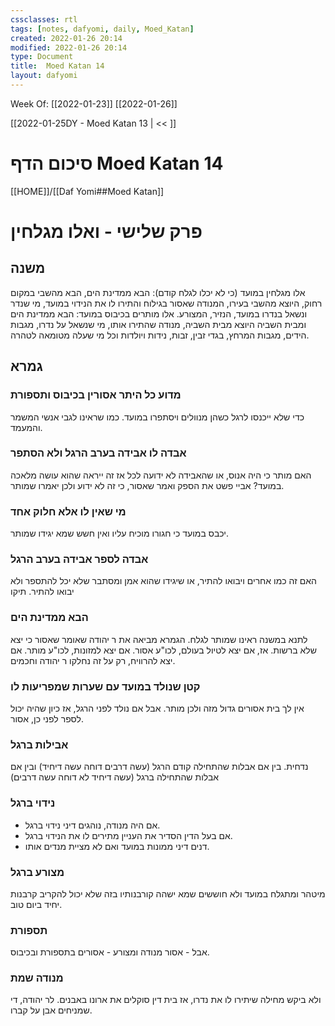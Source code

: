 ```yaml
---
cssclasses: rtl
tags: [notes, dafyomi, daily, Moed_Katan] 
created: 2022-01-26 20:14
modified: 2022-01-26 20:14
type: Document
title:  Moed Katan 14
layout: dafyomi
---
```

Week Of: [[2022-01-23]]
[[2022-01-26]]

[[2022-01-25DY - Moed Katan 13 | << ]] 

# סיכום הדף  Moed Katan 14

[[HOME]]/[[Daf Yomi##Moed Katan]]

# פרק שלישי - ואלו מגלחין
## משנה
אלו מגלחין במועד (כי לא יכלו לגלח קודם): הבא ממדינת הים, הבא מהשבי במקום רחוק, היוצא מהשבי בעירו, המנודה שאסור בגילוח והתירו לו את הנידוי במועד, מי שנדר ונשאל בנדרו במועד, הנזיר, המצורע.
אלו מותרים בכיבוס במועד: הבא ממדינת הים ומבית השביה היוצא מבית השביה, מנודה שהתירו אותו, מי שנשאל על נדרו, מגבות הידים, מגבות המרחץ, בגדי זבין, זבות, נידות ויולדות וכל מי שעלה מטומאה לטהרה.
## גמרא
### מדוע כל היתר אסורין בכיבוס ותספורת
כדי שלא ייכנסו לרגל כשהן מנוולים ויסתפרו במועד. כמו שראינו לגבי אנשי המשמר והמעמד.
### אבדה לו אבידה בערב הרגל ולא הסתפר
האם מותר כי היה אנוס, או שהאבידה לא ידועה לכל אז זה ייראה שהוא עושה מלאכה במועד?
אביי פשט את הספק ואמר שאסור, כי זה לא ידוע ולכן יאמרו שמותר. 
### מי שאין לו אלא חלוק אחד
יכבס במועד כי חגורו מוכיח עליו ואין חשש שמא יגידו שמותר.
### אבדה ל**ספר** אבידה בערב הרגל 
האם זה כמו אחרים ויבואו להתיר, או שיגידו שהוא אמן ומסתבר שלא יכל להתספר ולא יבואו להתיר. תיקו
### הבא ממדינת הים
לתנא במשנה ראינו שמותר לגלח. הגמרא מביאה את ר יהודה שאומר שאסור כי יצא שלא ברשות. 
אז,
אם יצא לטיול בעולם, לכו"ע אסור.
אם יצא למזונות, לכו"ע מותר.
אם יצא להרוויח, רק על זה נחלקו ר יהודה וחכמים.
### קטן שנולד במועד עם שערות שמפריעות לו
אין לך בית אסורים גדול מזה ולכן מותר.
אבל אם נולד לפני הרגל, אז כיון שהיה יכול לספר לפני כן, אסור.
### אבילות ברגל
נדחית. בין אם אבלות שהתחילה קודם הרגל (עשה דרבים דוחה עשה דיחיד) ובין אם אבלות שהתחילה ברגל (עשה דיחיד לא דוחה עשה דרבים)
### נידוי ברגל
- אם היה מנודה, נוהגים דיני נידוי ברגל.
- אם בעל הדין הסדיר את העניין מתירים לו את הנידוי ברגל. 
- דנים דיני ממונות במועד ואם לא מציית מנדים אותו.
### מצורע ברגל
מיטהר ומתגלח במועד ולא חוששים שמא ישהה קורבנותיו בזה שלא יכול להקריב קרבנות יחיד ביום טוב. 
### תספורת
אבל - אסור
מנודה ומצורע - אסורים בתספורת ובכיבוס.
### מנודה שמת
ולא ביקש מחילה שיתירו לו את נדרו, אז בית דין סוקלים את ארונו באבנים.
לר יהודה, די שמניחים אבן על קברו.
